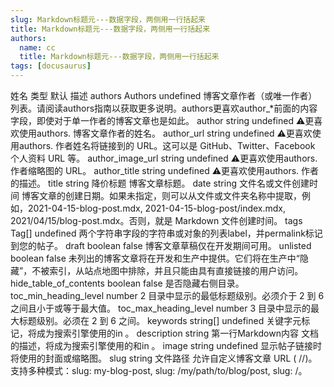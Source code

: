 ```yaml
---
slug: Markdown标题元---数据字段，两侧用一行括起来
title: Markdown标题元---数据字段，两侧用一行括起来
authors:
  name: cc
  title: Markdown标题元---数据字段，两侧用一行括起来
tags: [docusaurus]
---
```


姓名 类型 默认 描述
authors Authors undefined 博客文章作者（或唯一作者）列表。请阅读authors指南以获取更多说明。authors更喜欢author_*前面的内容字段，即使对于单一作者的博客文章也是如此。
author string undefined ⚠️更喜欢使用authors. 博客文章作者的姓名。
author_url string undefined ⚠️更喜欢使用authors. 作者姓名将链接到的 URL。这可以是 GitHub、Twitter、Facebook 个人资料 URL 等。
author_image_url string undefined ⚠️更喜欢使用authors. 作者缩略图的 URL。
author_title string undefined ⚠️更喜欢使用authors. 作者的描述。
title string 降价标题 博客文章标题。
date string 文件名或文件创建时间 博客文章的创建日期。如果未指定，则可以从文件或文件夹名称中提取，例如，2021-04-15-blog-post.mdx, 2021-04-15-blog-post/index.mdx, 2021/04/15/blog-post.mdx。否则，就是 Markdown 文件创建时间。
tags Tag[] undefined 两个字符串字段的字符串或对象的列表label，并permalink标记到您的帖子。
draft boolean false 博客文章草稿仅在开发期间可用。
unlisted boolean false 未列出的博客文章将在开发和生产中提供。它们将在生产中“隐藏”，不被索引，从站点地图中排除，并且只能由具有直接链接的用户访问。
hide_table_of_contents boolean false 是否隐藏右侧目录。
toc_min_heading_level number 2 目录中显示的最低标题级别。必须介于 2 到 6 之间且小于或等于最大值。
toc_max_heading_level number 3 目录中显示的最大标题级别。必须在 2 到 6 之间。
keywords string[] undefined 关键字元标记，将成为搜索引擎使用的<meta name="keywords" content="keyword1,keyword2,..."/>in 。<head>
description string 第一行Markdown内容 文档的描述，将成为搜索引擎使用的<meta name="description" content="..."/>和<meta property="og:description" content="..."/>in 。<head>
image string undefined 显示帖子链接时将使用的封面或缩略图。
slug string 文件路径 允许自定义博客文章 URL ( /<routeBasePath>/<slug>)。支持多种模式：slug: my-blog-post, slug: /my/path/to/blog/post, slug: /。
